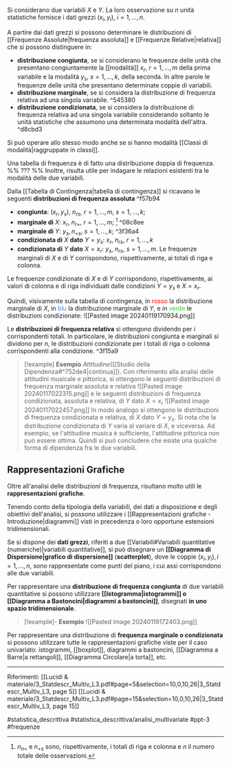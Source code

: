 Si considerano due variabili $X$ e $Y$. La loro osservazione su $n$ unità statistiche fornisce i dati grezzi $(x_i, y_i),\ i=1,...,n$.

A partire dai dati grezzi si possono determinare le distribuzioni di [[Frequenze Assolute|frequenza assoluta]] e [[Frequenze Relative|relativa]] che si possono distinguere in:
* **distribuzione congiunta**, se si considerano le frequenze delle unità che presentano congiuntamente la [[modalità]] $x_r,\ r=1,...,m$ della prima variabile e la modalità $y_s,\ s=1,...,k$, della seconda. 
	In altre parole le frequenze delle unità che presentano determinate coppie di variabili.
* **distribuzione marginale**, se si considera la distribuzione di frequenza relativa ad una singola variabile. ^545380
* **distribuzione condizionata**, se si considera la distribuzione di frequenza relativa ad una singola variabile considerando soltanto le unità statistiche che assumono una determinata modalità dell'altra. ^d8cbd3

Si può operare allo stesso modo anche se si hanno modalità [[Classi di modalità|raggruppate in classi]].

Una tabella di frequenza è di fatto una distribuzione doppia di frequenza. %% ??? %%
Inoltre, risulta utile per indagare le relazioni esistenti tra le modalità delle due variabili.

Dalla [[Tabella di Contingenza|tabella di contingenza]] si ricavano le seguenti **distribuzioni di frequenza assoluta** ^f57b94
* **congiunta**: $(x_r,y_s),\ n_{rs},\ r=1,...,m,\ s=1,...,k;$
* **marginale di** $X$: $x_r,\ n_{r+},\ r=1,...,m;$ [^1] ^08c8ee
* **marginale di** $Y$: $y_s, n_{+s},\ s=1,...,k$; ^3f36a4
* **condizionata di** $X$ **dato** $Y = y_s$: $x_r,\ n_{rs},\ r = 1,...,k$
* **condizionata di** $Y$ **dato** $X = x_r$: $y_s,\ n_{rs},\ s = 1,...,m$.
Le frequenze marginali di $X$ e di $Y$ corrispondono, rispettivamente, ai totali di riga e colonna.

Le frequenze condizionate di $X$ e di $Y$ corrispondono, rispettivamente, ai valori di colonna e di riga individuati dalle condizioni $Y = y_s$ e $X=x_r$.

Quindi, visivamente sulla tabella di contingenza, in <span style="color:red">rosso</span> la distribuzione marginale di $X$, in <span style="color: dodgerBlue">blu</span> la distribuzione marginale di $Y$, e in <span style="color: LimeGreen">verde</span> le distribuzioni condizionate:
![[Pasted image 20240119170934.png]]

Le **distribuzioni di frequenza relativa** si ottengono dividendo per i corrispondenti totali. In particolare, le distribuzioni congiunta e marginali si dividono per $n$, le distribuzioni condizionate per i totali di riga o colonna corrispondenti alla condizione. ^3f15a9

>[!example] **Esempio**
>*Attitudine*([[Studio della Dipendenza#^752de4|continua]]). Con riferimento alla analisi delle attitudini musicale e pittorica, si ottengono le seguenti distribuzioni di frequenza marginale assoluta e relativa
>![[Pasted image 20240117022315.png]]
>e le seguenti distribuzioni di frequenza condizionata, assoluta e relativa, di $Y$ dato $X = x_r$
>![[Pasted image 20240117022457.png]]
>In modo analogo si ottengono le distribuzioni di frequenza condizionata e relativa, di $X$ dato $Y=y_s$.
>Si nota che la distribuzione condizionata di $Y$ varia al variare di $X$, e viceversa. Ad esempio, se l'attitudine musica è sufficiente, l'attitudine pittorica non può essere ottima.
Quindi si può concludere che esiste una qualche forma di dipendenza fra le due variabili.

## Rappresentazioni Grafiche

Oltre all'analisi delle distribuzioni di frequenza, risultano molto utili le **rappresentazioni grafiche**. 

Tenendo conto della tipologia della variabili, dei dati a disposizione e degli obiettivi dell'analisi, si possono utilizzare i [[Rappresentazioni grafiche - Introduzione|diagrammi]] visti in precedenza o loro opportune estensioni tridimensionali.

Se si dispone dei **dati grezzi**, riferiti a due [[Variabili#Variabili quantitative (numeriche)|variabili quantitative]], si può disegnare un **[[Diagramma di Dispersione|grafico di dispersione]]** (**scatterplot**), dove le coppie $(x_i, y_i), i = 1, . . . , n$, sono rappresentate come punti del piano, i cui assi corrispondono alle due variabili.

Per rappresentare una **distribuzione di frequenza congiunta** di due variabili quantitative si possono utilizzare **[[Istogramma|istogrammi]] o [[Diagramma a Bastoncini|diagrammi a bastoncini]]**, disegnati **in uno spazio tridimensionale**.
>[!example]- **Esempio**
>![[Pasted image 20240119172403.png]]

Per rappresentare una distribuzione di **frequenza marginale o condizionata** si possono utilizzare tutte le rappresentazioni grafiche viste per il caso univariato: istogrammi, [[boxplot]], diagrammi a bastoncini, [[Diagramma a Barre|a rettangoli]], [[Diagramma Circolare|a torta]], etc.
***
Riferimenti:
[[Lucidi & materiale/3_Statdescr_Multiv_L3.pdf#page=5&selection=10,0,10,26|3_Statdescr_Multiv_L3, page 5]]
[[Lucidi & materiale/3_Statdescr_Multiv_L3.pdf#page=15&selection=10,0,10,26|3_Statdescr_Multiv_L3, page 15]]

#statistica_descrittiva 
#statistica_descrittiva/analisi_multivariate 
#ppt-3 
#frequenze 

[^1]: $n_{n+}$ e $n_{+s}$ sono, rispettivamente, i totali di riga e colonna e $n$ il numero totale delle osservazioni.